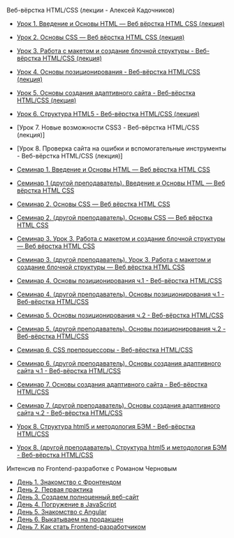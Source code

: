 Веб-вёрстка HTML/CSS (лекции - Алексей Кадочников)

- [Урок 1. Введение и Основы HTML — Веб вёрстка HTML CSS (лекция)](https://youtu.be/tvOZ-9Gq2os)
- [Урок 2. Основы CSS — Веб вёрстка HTML CSS (лекция)](https://youtu.be/yrVVvUGX1TU)
- [Урок 3. Работа с макетом и создание блочной структуры - Веб-вёрстка HTML/CSS (лекция)](https://youtu.be/7r2aWab7Bwk)
- [Урок 4. Основы позиционирования - Веб-вёрстка HTML/CSS (лекция)](https://youtu.be/Lgsd0hWiJCM)
- [Урок 5. Основы создания адаптивного сайта - Веб-вёрстка HTML/CSS (лекция)](https://youtu.be/WcEYoRkqS_o)
- [Урок 6. Структура HTML5 - Веб-вёрстка HTML/CSS (лекция)](https://youtu.be/TrD0hYEAtr0)
- [Урок 7. Новые возможности CSS3 - Веб-вёрстка HTML/CSS (лекция)]
- [Урок 8. Проверка сайта на ошибки и вспомогательные инструменты - Веб-вёрстка HTML/CSS (лекция)]

- [Семинар 1. Введение и Основы HTML — Веб вёрстка HTML CSS](https://youtu.be/aPZMB6CL4ec)
- [Семинар 1 (другой преподаватель). Введение и Основы HTML — Веб вёрстка HTML CSS](https://youtu.be/U87IVUdjKmA)

- [Семинар 2. Основы CSS — Веб вёрстка HTML CSS](https://youtu.be/bqHX9_2zxTo)
- [Семинар 2. (другой преподаватель). Основы CSS — Веб вёрстка HTML CSS](https://youtu.be/XpZRYkvsg1s)

- [Семинар 3. Урок 3. Работа с макетом и создание блочной структуры — Веб вёрстка HTML CSS](https://youtu.be/wkeyGz_35S0)
- [Семинар 3. (другой преподаватель). Урок 3. Работа с макетом и создание блочной структуры — Веб вёрстка HTML CSS](https://youtu.be/kn2MtLc54cs)

- [Семинар 4. Основы позиционирования ч.1 - Веб-вёрстка HTML/CSS](https://youtu.be/jL3nzZor8cc)
- [Семинар 4. (другой преподаватель). Основы позиционирования ч.1 - Веб-вёрстка HTML/CSS](https://youtu.be/lAQitQg3quQ)

- [Семинар 5. Основы позиционирования ч.2 - Веб-вёрстка HTML/CSS](https://youtu.be/EaM6nXl3_Y8)
- [Семинар 5. (другой преподаватель). Основы позиционирования ч.2 - Веб-вёрстка HTML/CSS](https://youtu.be/yvfvHDLrI84)

- [Семинар 6. CSS препроцессоры - Веб-вёрстка HTML/CSS](https://youtu.be/r3MJInmX3SM)
- [Семинар 6. (другой преподаватель). Основы создания адаптивного сайта ч.1 - Веб-вёрстка HTML/CSS](https://youtu.be/QIOUz4pLxlY)

- [Семинар 7. Основы создания адаптивного сайта - Веб-вёрстка HTML/CSS](https://youtu.be/6f8DM30JHBM)
- [Семинар 7. (другой преподаватель). Основы создания адаптивного сайта ч.2 - Веб-вёрстка HTML/CSS]()

- [Урок 8. Структура html5 и методология БЭМ - Веб-вёрстка HTML/CSS](https://youtu.be/OSnk1NsARcE)
- [Урок 8. (другой преподаватель). Структура html5 и методология БЭМ - Веб-вёрстка HTML/CSS]()

Интенсив по Frontend-разработке с Романом Черновым

- [День 1. Знакомство с Фронтендом](https://youtu.be/XRDUHnl0hqg)
- [День 2. Первая практика](https://youtu.be/-DRfJXykaiY)
- [День 3. Создаем полноценный веб-сайт](https://youtu.be/8-W1U6ulCZ8)
- [День 4. Погружение в JavaScript](https://youtu.be/xUu-Y7MGTDk)
- [День 5. Знакомство с Angular](https://youtu.be/3_Uu5OicXT0)
- [День 6. Выкатываем на продакшен](https://youtu.be/BsZS3WM69yA)
- [День 7. Как стать Frontend-разработчиком](https://youtu.be/E6Aw8b8rbHA)

